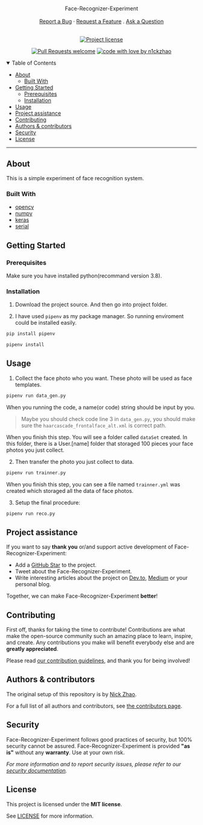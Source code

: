 <h1 align="center">
  <a href="https://github.com/n1ckzhao/face-recognizer-experiment">
    <!-- Please provide path to your logo here -->
  </a>
</h1>

<div align="center">
  Face-Recognizer-Experiment
  <br />
  <br />
  <a href="https://github.com/n1ckzhao/face-recognizer-experiment/issues/new?assignees=&labels=bug&template=01_BUG_REPORT.md&title=bug%3A+">Report a Bug</a>
  ·
  <a href="https://github.com/n1ckzhao/face-recognizer-experiment/issues/new?assignees=&labels=enhancement&template=02_FEATURE_REQUEST.md&title=feat%3A+">Request a Feature</a>
  .
  <a href="https://github.com/n1ckzhao/face-recognizer-experiment/issues/new?assignees=&labels=question&template=04_SUPPORT_QUESTION.md&title=support%3A+">Ask a Question</a>
</div>

<div align="center">
<br />

[![Project license](https://img.shields.io/github/license/n1ckzhao/face-recognizer-experiment.svg?style=flat-square)](LICENSE)

[![Pull Requests welcome](https://img.shields.io/badge/PRs-welcome-ff69b4.svg?style=flat-square)](https://github.com/n1ckzhao/face-recognizer-experiment/issues?q=is%3Aissue+is%3Aopen+label%3A%22help+wanted%22)
[![code with love by n1ckzhao](https://img.shields.io/badge/%3C%2F%3E%20with%20%E2%99%A5%20by-n1ckzhao-ff1414.svg?style=flat-square)](https://github.com/n1ckzhao)

</div>

<details open="open">
<summary>Table of Contents</summary>

- [About](#about)
  - [Built With](#built-with)
- [Getting Started](#getting-started)
  - [Prerequisites](#prerequisites)
  - [Installation](#installation)
- [Usage](#usage)
- [Project assistance](#project-assistance)
- [Contributing](#contributing)
- [Authors & contributors](#authors--contributors)
- [Security](#security)
- [License](#license)

</details>

---

## About

This is a simple experiment of face recognition system.

### Built With

- [opencv](https://github.com/opencv/opencv)
- [numpy](https://github.com/numpy/numpy)
- [keras](https://github.com/keras-team/keras)
- [serial](https://github.com/wjwwood/serial)

## Getting Started

### Prerequisites

Make sure you have installed python(recommand version 3.8).

### Installation

1. Download the project source. And then go into project folder.

2. I have used `pipenv` as my package manager. So running enviroment could be installed easily.

```sh
pip install pipenv
```

```sh
pipenv install
```

## Usage

1. Collect the face photo who you want. These photo will be used as face templates.

```sh
pipenv run data_gen.py
```

When you running the code, a name(or code) string should be input by you.

> Maybe you should check code line 3 in `data_gen.py`, you should make sure the `haarcascade_frontalface_alt.xml` is correct path.

When you finish this step. You will see a folder called `dataSet` created. In this folder, there is a User.[name] folder that storaged 100 pieces your face photos you just collect.

2. Then transfer the photo you just collect to data.

```sh
pipenv run trainner.py
```

When you finish this step, you can see a file named `trainner.yml` was created which storaged all the data of face photos.

3. Setup the final procedure:

```sh
pipenv run reco.py
```

## Project assistance

If you want to say **thank you** or/and support active development of Face-Recognizer-Experiment:

- Add a [GitHub Star](https://github.com/n1ckzhao/face-recognizer-experiment) to the project.
- Tweet about the Face-Recognizer-Experiment.
- Write interesting articles about the project on [Dev.to](https://dev.to/), [Medium](https://medium.com/) or your personal blog.

Together, we can make Face-Recognizer-Experiment **better**!

## Contributing

First off, thanks for taking the time to contribute! Contributions are what make the open-source community such an amazing place to learn, inspire, and create. Any contributions you make will benefit everybody else and are **greatly appreciated**.

Please read [our contribution guidelines](docs/CONTRIBUTING.md), and thank you for being involved!

## Authors & contributors

The original setup of this repository is by [Nick Zhao](https://github.com/n1ckzhao).

For a full list of all authors and contributors, see [the contributors page](https://github.com/n1ckzhao/face-recognizer-experiment/contributors).

## Security

Face-Recognizer-Experiment follows good practices of security, but 100% security cannot be assured.
Face-Recognizer-Experiment is provided **"as is"** without any **warranty**. Use at your own risk.

_For more information and to report security issues, please refer to our [security documentation](docs/SECURITY.md)._

## License

This project is licensed under the **MIT license**.

See [LICENSE](LICENSE) for more information.
